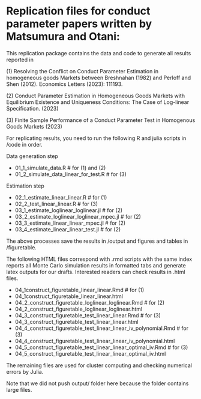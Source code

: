 # Replication files for conduct parameter papers written by Matsumura and Otani: 

This replication package contains the data and code to generate all results reported in 

(1) Resolving the Conflict on Conduct Parameter Estimation in homogeneous goods Markets between Breshnahan (1982) and Perloff and Shen (2012). Economics Letters (2023): 111193.

(2) Conduct Parameter Estimation in Homogeneous Goods Markets with Equilibrium Existence and Uniqueness Conditions: The Case of Log-linear Specification. (2023)

(3) Finite Sample Performance of a Conduct Parameter Test in Homogenous Goods Markets (2023)

For replicating results, you need to run the following R and julia scripts in /code in order.

  Data generation step
  - 01_1_simulate_data.R # for (1) and (2)
  - 01_2_simulate_data_linear_for_test.R # for (3)

  Estimation step
  - 02_1_estimate_linear_linear.R # for (1) 
  - 02_2_test_linear_linear.R # for (3)
  - 03_1_estimate_loglinear_loglinear.jl # for (2)
  - 03_2_estimate_loglinear_loglinear_mpec.jl # for (2)
  - 03_3_estimate_linear_linear_mpec.jl # for (2)
  - 03_4_estimate_linear_linear_test.jl # for (2)

The above processes save the results in /output and figures and tables in /figuretable.

The following HTML files correspond with .rmd scripts with the same index reports all Monte Carlo simulation results in formatted tabs and generate latex outputs for our drafts. Interested readers can check results in .html files.

  - 04_1construct_figuretable_linear_linear.Rmd # for (1) 
  - 04_1construct_figuretable_linear_linear.html
  - 04_2_construct_figuretable_loglinear_loglinear.Rmd # for (2)
  - 04_2_construct_figuretable_loglinear_loglinear.html
  - 04_3_construct_figuretable_test_linear_linear.Rmd # for (3)
  - 04_3_construct_figuretable_test_linear_linear.html
  - 04_4_construct_figuretable_test_linear_linear_iv_polynomial.Rmd # for (3)
  - 04_4_construct_figuretable_test_linear_linear_iv_polynomial.html
  - 04_5_construct_figuretable_test_linear_linear_optimal_iv.Rmd # for (3)
  - 04_5_construct_figuretable_test_linear_linear_optimal_iv.html

The remaining files are used for cluster computing and checking numerical errors by Julia.

Note that we did not push output/ folder here because the folder contains large files.
